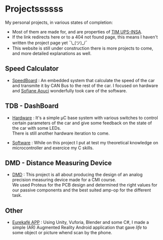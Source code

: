 # Projectssssss


My personal projects, in various states of completion:
- Most of them are made for, and are properties of [TIM UPS-INSA](http://www.timupsinsa.com/).   
- If the link redirects here or to a 404 not found page,  this means I haven't written the project page yet ¯\\\_(ツ)\_/¯
- This website is still under construction there is more projects to come, and more detailed explanations as well.


Speed Calculator
----------------

- [SpeedBoard](https://easyeda.com/JacquetPED/Speed-Controller) : An embedded system that calculate the speed of the car and transmite it by CAN Bus to the rest of the car. 
I focused on hardware and [Sofiane Aouci](https://www.linkedin.com/in/sofiane-aouci/) wonderfully took care of the software.


TDB - DashBoard
---------------

- [Hardware](https://github.com/PrinceJacquet/TBD) : It's a simple µC base system with various switches to control certain parameters of the car and give some feedback on the state of the car with some LEDs.  
There is still another hardware iteration to come.  

- [Software](https://github.com/PrinceJacquet/TBD) : While on this project I put at test my 
theoretical knowledge on microcontroller and exercice my C skills.


DMD - Distance Measuring Device 
-------------------------------

- [DMD](../dmd) : This project is all about producing the design of an analog precision measuring device made for a CMI course.  
We used Proteus for the PCB design and determined the right values for our passive components and the best suited amp-op for the different task.



Other
-----

- [Eurekafé APP](../eurekafe) : Using Unity, Vuforia, Blender and some C#, I made a simple (AR) Augmented Reality Android application that gave *life* to some object or picture whend scan by the phone. 





